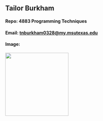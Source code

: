 ## Tailor Burkham

#### Repo: 4883 Programming Techniques

#### Email: tnburkham0328@my.msutexas.edu

#### Image:
<img src="https://github.com/user-attachments/assets/3f7df6c3-941f-49b2-84ba-9f6313605d68" width="200">

